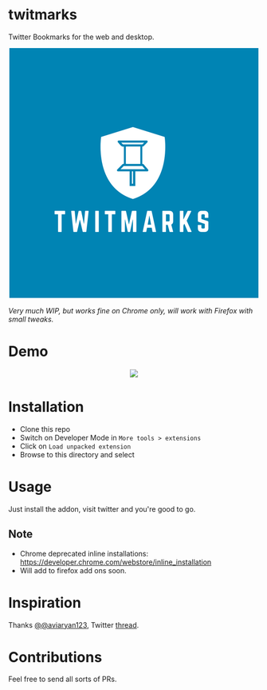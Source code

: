 # twitmarks
Twitter Bookmarks for the web and desktop.

<div style="text-align:center"><img src ="./logo.png" /></div>

*Very much WIP, but works fine on Chrome only, will work with Firefox with small tweaks.*

# Demo
<div style="text-align:center"><img src ="./demo3.gif" /></div>

# Installation
- Clone this repo
- Switch on Developer Mode in `More tools > extensions`
- Click on `Load unpacked extension`
- Browse to this directory and select

# Usage
Just install the addon, visit twitter and you're good to go.

## Note
- Chrome deprecated inline installations: https://developer.chrome.com/webstore/inline_installation
- Will add to firefox add ons soon.

# Inspiration
Thanks [@@aviaryan123](https://twitter.com/aviaryan123), Twitter [thread](https://twitter.com/aviaryan123/status/1020295502078914560).

# Contributions
Feel free to send all sorts of PRs.